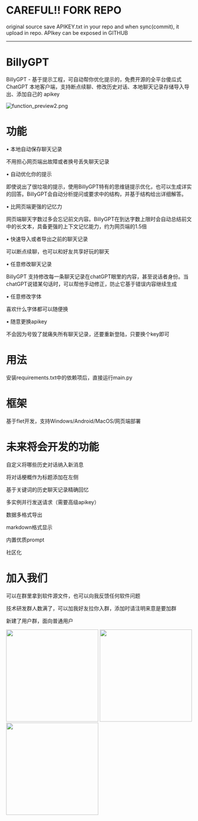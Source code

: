 # CAREFUL!! FORK REPO
original source save APIKEY.txt in your repo and when sync(commit), it upload in repo.
APIkey can be exposed in GITHUB

_______________________________
# BillyGPT

BillyGPT - 基于提示工程，可自动帮你优化提示的，免费开源的全平台傻瓜式 ChatGPT 本地客户端，支持断点续聊、修改历史对话、本地聊天记录存储导入导出、添加自己的 apikey

![function_preview2.png](https://s2.loli.net/2023/03/20/Dqv932GTMre8kA5.png)

# 功能

• 本地自动保存聊天记录

不用担心网页端出故障或者换号丢失聊天记录



• 自动优化你的提示

即使说出了很垃圾的提示，使用BillyGPT特有的思维链提示优化，也可以生成详实的回答。BillyGPT会自动分析提问或要求中的结构，并基于结构给出详细解答。



• 比网页端更强的记忆力

网页端聊天字数过多会忘记前文内容。BillyGPT在到达字数上限时会自动总结前文中的长文本，具备更强的上下文记忆能力，约为网页端的1.5倍



• 快速导入或者导出之前的聊天记录

可以断点续聊，也可以和好友共享好玩的聊天



• 任意修改聊天记录

BillyGPT 支持修改每一条聊天记录在chatGPT眼里的内容，甚至说话者身份。当chatGPT说错某句话时，可以帮他手动修正，防止它基于错误内容继续生成



• 任意修改字体

喜欢什么字体都可以随便换



• 随意更换apikey

不会因为号毁了就痛失所有聊天记录，还要重新登陆，只要换个key即可

# 用法
安装requirements.txt中的依赖项后，直接运行main.py

# 框架
基于flet开发，支持Windows/Android/MacOS/网页端部署

# 未来将会开发的功能
自定义将哪些历史对话纳入新消息

将对话梗概作为标题添加在左侧

基于关键词的历史聊天记录精确回忆

多实例并行发送请求（需要高级apikey）

数据多格式导出

markdown格式显示

内置优质prompt

社区化

# 加入我们
可以在群里拿到软件源文件，也可以向我反馈任何软件问题

技术研发群人数满了，可以加我好友拉你入群，添加时请注明来意是要加群

新建了用户群，面向普通用户
<div align=left>
  <img src="https://s2.loli.net/2023/03/20/ydiOH4QIjK8PRgc.jpg" width="250"/>
<img src="https://img.picgo.net/2023/03/26/join_us86bcf5f246cb7c77.jpeg" width="250"/> <img src="https://img.picgo.net/2023/03/25/cb9d9c34a16eded377d08a1f28ad698c32b9fa312444cb1c.jpeg" width="250"/>
</div>
